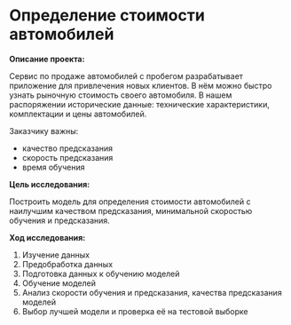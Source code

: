 # Определение стоимости автомобилей

**Описание проекта:**
     
Сервис по продаже автомобилей с пробегом разрабатывает приложение для привлечения новых клиентов. В нём можно быстро узнать рыночную стоимость своего автомобиля. В нашем распоряжении исторические данные: технические характеристики, комплектации и цены автомобилей.

Заказчику важны:

- качество предсказания
- скорость предсказания
- время обучения
    
**Цель исследования:**
    
Построить модель для определения стоимости автомобилей с наилучшим качеством предсказания, 
минимальной скоростью обучения и предсказания.

**Ход исследования:**

1. Изучение данных
2. Предобработка данных
3. Подготовка данных к обучению моделей
4. Обучение моделей
5. Анализ скорости обучения и предсказания, качества предсказания моделей
6. Выбор лучшей модели и проверка её на тестовой выборке
